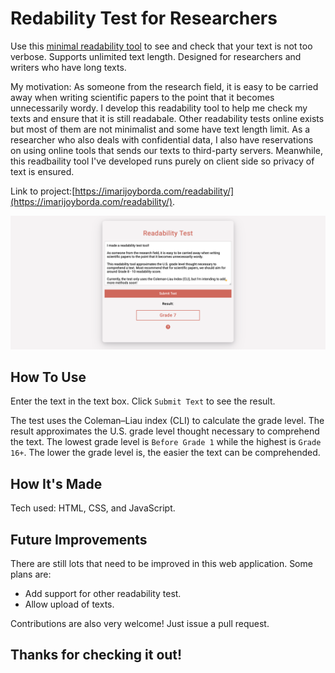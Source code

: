 # Redability Test for Researchers 

Use this [minimal readability tool](https://imarijoyborda.com/readability/) to see and check that your text is not too verbose. Supports unlimited text length. Designed for researchers and writers who have long texts. 

My motivation: As someone from the research field, it is easy to be carried away when writing scientific papers to the point that it becomes unnecessarily wordy. I develop this readability tool to help me check my texts and ensure that it is still readabale. Other readability tests online exists but most of them are not minimalist and some have text length limit. As a researcher who also deals with confidential data, I also have reservations on using online tools that sends our texts to third-party servers. Meanwhile, this readbaility tool I've developed runs purely on client side so privacy of text is ensured. 

Link to project:[https://imarijoyborda.com/readability/](https://imarijoyborda.com/readability/). 

![Screenshot of Site - 1](assets/readme/readme-1.png)

## How To Use
Enter the text in the text box. Click  `Submit Text` to see the result. 

The test uses the Coleman–Liau index (CLI) to calculate the grade level. The result approximates the U.S. grade level thought necessary to comprehend the text. The lowest grade level is `Before Grade 1` while the highest is `Grade 16+`. The lower the grade level is, the easier the text can be comprehended.

## How It's Made
Tech used: HTML, CSS, and JavaScript.

## Future Improvements
There are still lots that need to be improved in this web application. Some plans are:
* Add support for other readability test.
* Allow upload of texts. 

Contributions are also very welcome! Just issue a pull request.

## Thanks for checking it out!
